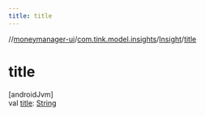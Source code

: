 ```yaml
---
title: title
---
```

//[moneymanager-ui](../../../index.html)/[com.tink.model.insights](../index.html)/[Insight](index.html)/[title](title.html)



# title



[androidJvm]\
val [title](title.html): [String](https://kotlinlang.org/api/latest/jvm/stdlib/kotlin/-string/index.html)




